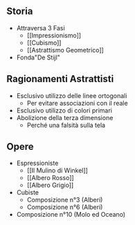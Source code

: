 ## Storia
- Attraversa 3 Fasi
	- [[Impressionismo]]
	- [[Cubismo]]
	- [[Astrattismo Geometrico]]
- Fonda"De Stijl"

## Ragionamenti Astrattisti
- Esclusivo utilizzo delle linee ortogonali
	- Per evitare associazioni con il reale
- Esclusivo utilizzo di colori primari
- Abolizione della terza dimensione
	- Perché una falsità sulla tela

## Opere
- Espressioniste
	- [[Il Mulino di Winkel]]
	- [[Albero Rosso]]
	- [[Albero Grigio]]
- Cubiste
	- Composizione n°3 (Alberi)
	- Composizione n°6 (Alberi)
- Composizione n°10 (Molo ed Oceano)